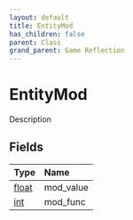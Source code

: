 ```yaml
---
layout: default
title: EntityMod
has_children: false
parent: Class
grand_parent: Game Reflection
---
```

# EntityMod
Description 

## Fields

| Type | Name |
|:----------|:--------------|
| [float](/riftbreaker-wiki/docs/game-reflection/components/float/) | mod_value |
| [int](/riftbreaker-wiki/docs/game-reflection/enums/int/) | mod_func |

